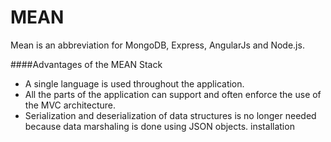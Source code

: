 MEAN
=======

Mean is an abbreviation for MongoDB, Express, AngularJs and Node.js. 

####Advantages of the MEAN Stack 

* A single language is used throughout the application.
* All  the parts of the application can support and often enforce the use of the MVC architecture. 
* Serialization and deserialization of data structures is no longer needed because data marshaling is done using JSON objects. 
installation 